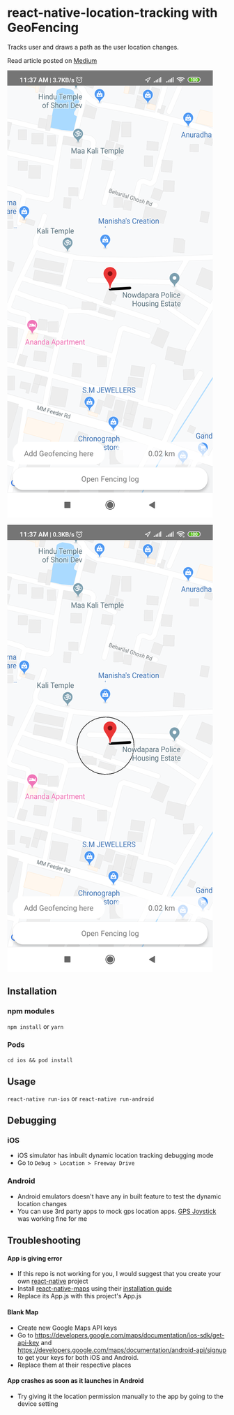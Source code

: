 # react-native-location-tracking with GeoFencing
Tracks user and draws a path as the user location changes.

Read article posted on [Medium](https://medium.com/quick-code/react-native-location-tracking-14ab2c9e2db8)

![Image #1](https://raw.githubusercontent.com/adityapandey9/geofencing-app-in-react-native/master/imgs/Screenshot_2019-07-16-11-37-37-315_com.locationtracking.png)

![Image #2](https://raw.githubusercontent.com/adityapandey9/geofencing-app-in-react-native/master/imgs/Screenshot_2019-07-16-11-37-44-323_com.locationtracking.png)

## Installation
### npm modules
```npm install```
or
```yarn```

### Pods
```cd ios && pod install```

## Usage
```react-native run-ios```
or
```react-native run-android```

## Debugging
### iOS
* iOS simulator has inbuilt dynamic location tracking debugging mode
* Go to ```Debug > Location > Freeway Drive```

### Android
* Android emulators doesn't have any in built feature to test the dynamic location changes
* You can use 3rd party apps to mock gps location apps. [GPS Joystick](https://play.google.com/store/apps/details?id=com.theappninjas.gpsjoystick&hl=en_IN) was working fine for me

## Troubleshooting
#### App is giving error
* If this repo is not working for you, I would suggest that you create your own [react-native](https://facebook.github.io/react-native/docs/getting-started.html) project
* Install [react-native-maps](https://github.com/react-community/react-native-maps/) using their [installation guide](https://github.com/react-community/react-native-maps/blob/master/docs/installation.md)
* Replace its App.js with this project's App.js

#### Blank Map
* Create new Google Maps API keys
* Go to https://developers.google.com/maps/documentation/ios-sdk/get-api-key and https://developers.google.com/maps/documentation/android-api/signup to get your keys for both iOS and Android.
* Replace them at their respective places

#### App crashes as soon as it launches in Android
* Try giving it the location permission manually to the app by going to the device setting


